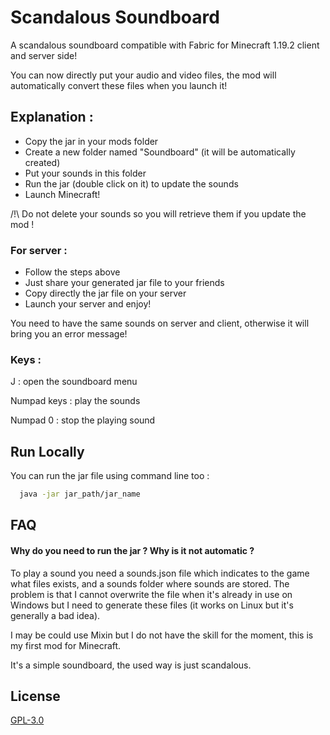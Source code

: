 
# Scandalous Soundboard

A scandalous soundboard compatible with Fabric for Minecraft 1.19.2 client and server side!

You can now directly put your audio and video files, the mod will automatically convert these files when you launch it!

## Explanation :

- Copy the jar in your mods folder
- Create a new folder named "Soundboard" (it will be automatically created)
- Put your sounds in this folder
- Run the jar (double click on it) to update the sounds
- Launch Minecraft!

/!\ Do not delete your sounds so you will retrieve them if you update the mod !

### For server :

- Follow the steps above
- Just share your generated jar file to your friends
- Copy directly the jar file on your server
- Launch your server and enjoy!

You need to have the same sounds on server and client, otherwise it will bring you an error message!

### Keys : 

J : open the soundboard menu

Numpad keys : play the sounds

Numpad 0 : stop the playing sound

## Run Locally

You can run the jar file using command line too :

```bash
  java -jar jar_path/jar_name
```
## FAQ

#### Why do you need to run the jar ? Why is it not automatic ?

To play a sound you need a sounds.json file which indicates to the game what 
files exists, and a sounds folder where sounds are stored. 
The problem is that I cannot overwrite the file when it's already in use on Windows but I need
to generate these files (it works on Linux but it's generally a bad idea).

I may be could use Mixin but I do not have the skill for the moment, this is 
my first mod for Minecraft.

It's a simple soundboard, the used way is just scandalous.

## License

[GPL-3.0](https://choosealicense.com/licenses/gpl-3.0/)
